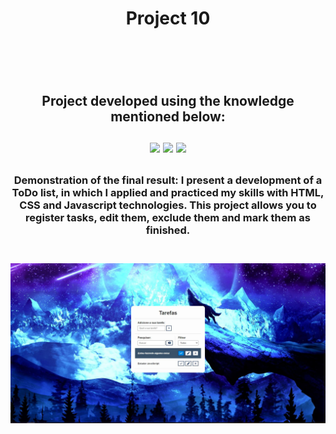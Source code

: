 <h1 align="center">Project 10<h1>
<br>
<h2 align="center">Project developed using the knowledge mentioned below:
<br>
<br>
<img src="https://camo.githubusercontent.com/d63d473e728e20a286d22bb2226a7bf45a2b9ac6c72c59c0e61e9730bfe4168c/68747470733a2f2f696d672e736869656c64732e696f2f62616467652f48544d4c352d4533344632363f7374796c653d666f722d7468652d6261646765266c6f676f3d68746d6c35266c6f676f436f6c6f723d7768697465" />
<img src="https://user-images.githubusercontent.com/129126283/228543252-e0e81540-41d2-4c28-882c-f6bd279e4ad4.png" />
<img src="https://img.shields.io/badge/JavaScript-F7DF1E?style=for-the-badge&logo=javascript&logoColor=black" />
<br><h2>

<h3 align="center">Demonstration of the final result:
I present a development of a ToDo list, in which I applied and practiced my skills with HTML, CSS and Javascript technologies. This project allows you to register tasks, edit them, exclude them and mark them as finished. <h3>
<br>
<img src="https://github.com/bruno-araujo10/projeto-10/blob/master/assets/result.jpg?raw=true" />
